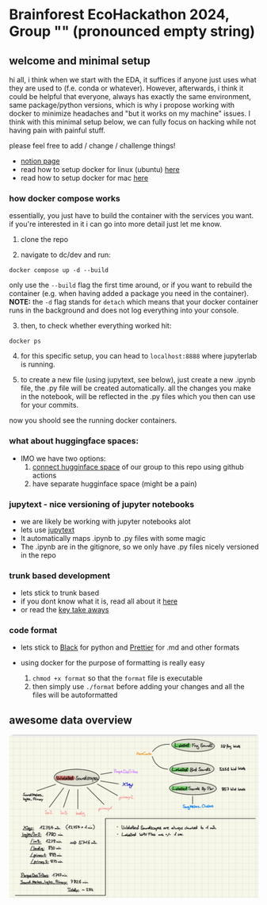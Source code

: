 # Brainforest EcoHackathon 2024, Group "" (pronounced empty string)

## welcome and minimal setup

hi all,
i think when we start with the EDA, it suffices if anyone just uses what they are used to (f.e. conda or whatever). However, afterwards, i think it could be helpful that everyone, always has exactly the same environment, same package/python versions, which is why i propose working with docker to minimize headaches and "but it works on my machine" issues. I think with this minimal setup below, we can fully focus on hacking while not having pain with painful stuff.

please feel free to add / change / challenge things!

- [notion page](https://glamorous-shawl-578.notion.site/Bird-Chirp-Classification-d7b3f86b0c114188b2782bd9b3d78c35)
- read how to setup docker for linux (ubuntu) [here](./docs/docker-setup.md)
- read how to setup docker for mac [here](https://docs.docker.com/desktop/install/mac-install/)

### how docker compose works

essentially, you just have to build the container with the services you want. if you're interested in it i can go into more detail just let me know.

1. clone the repo

2. navigate to dc/dev and run:

```
docker compose up -d --build
```

only use the `--build` flag the first time around, or if you want to rebuild the container (e.g. when having added a package you need in the container). **NOTE:** the `-d` flag stands for `detach` which means that your docker container runs in the background and does not log everything into your console.

3. then, to check whether everything worked hit:

```
docker ps
```

4. for this specific setup, you can head to `localhost:8888` where jupyterlab is running.

5. to create a new file (using jupytext, see below), just create a new .ipynb file, the .py file will be created automatically. all the changes you make in the notebook, will be reflected in the .py files which you then can use for your commits.

now you shoold see the running docker containers.

### what about huggingface spaces:

- IMO we have two options:
  1. [connect hugginface space](https://huggingface.co/docs/hub/spaces-github-actions#managing-spaces-with-github-actions) of our group to this repo using github actions
  2. have separate hugginface space (might be a pain)

### jupytext - nice versioning of jupyter notebooks

- we are likely be working with jupyter notebooks alot
- lets use [jupytext](https://jupytext.readthedocs.io/en/latest/)
- It automatically maps .ipynb to .py files with some magic
- The .ipynb are in the gitignore, so we only have .py files nicely versioned in the repo

### trunk based development

- lets stick to trunk based
- if you dont know what it is, read all about it [here](https://trunkbaseddevelopment.com/)
- or read the [key take aways](./docs/key-takeaways-tb.md)

### code format

- lets stick to [Black](https://black.readthedocs.io/en/stable/) for python and [Prettier](https://prettier.io/) for .md and other formats
- using docker for the purpose of formatting is really easy

  1.  `chmod +x format` so that the `format` file is executable
  2.  then simply use `./format` before adding your changes and all the files will be autoformatted

## awesome data overview

![](./docs/data_overview_yuri.jpg)
